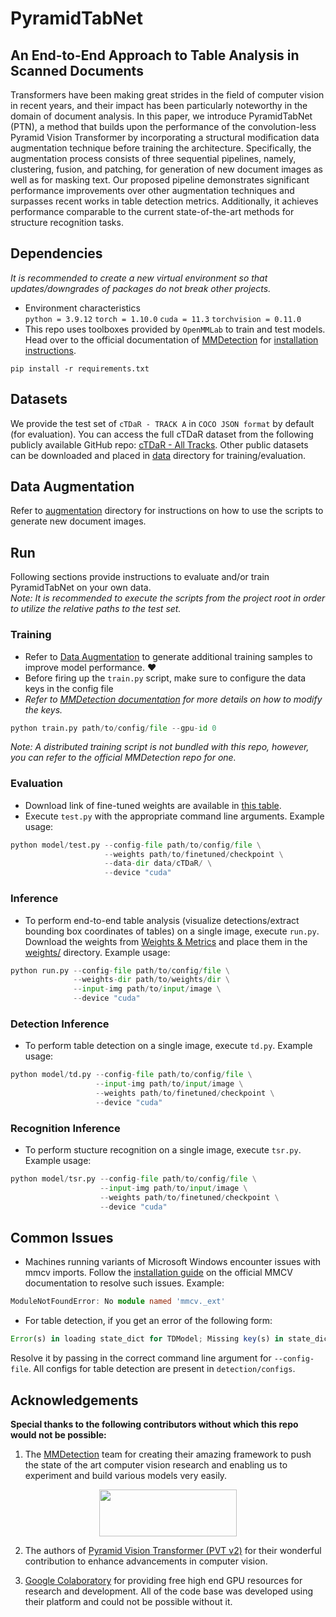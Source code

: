 # PyramidTabNet
## An End-to-End Approach to Table Analysis in Scanned Documents
Transformers have been making great strides in the field of computer vision in recent years, and their impact has been particularly noteworthy in the domain of document analysis. In this paper, we introduce PyramidTabNet (PTN), a method that builds upon the performance of the convolution-less Pyramid Vision Transformer by incorporating a structural modification data augmentation technique before training the architecture. Specifically, the augmentation process consists of three sequential pipelines, namely, clustering, fusion, and patching, for generation of new document images as well as for masking text. Our proposed pipeline demonstrates significant performance improvements over other augmentation techniques and surpasses recent works in table detection metrics. Additionally, it achieves performance comparable to the current state-of-the-art methods for structure recognition tasks.

## Dependencies
*It is recommended to create a new virtual environment so that updates/downgrades of packages do not break other projects.*
- Environment characteristics
<br/>`python = 3.9.12` `torch = 1.10.0` `cuda = 11.3` `torchvision = 0.11.0`
- This repo uses toolboxes provided by `OpenMMLab` to train and test models. Head over to the official documentation of [MMDetection](https://github.com/open-mmlab/mmdetection) for [installation instructions](https://mmdetection.readthedocs.io/en/latest/get_started.html#installation).

```
pip install -r requirements.txt
```

## Datasets
We provide the test set of `cTDaR - TRACK A` in `COCO JSON format` by default (for evaluation). You can access the full cTDaR dataset from the following publicly available GitHub repo: [cTDaR - All Tracks](https://github.com/cndplab-founder/ICDAR2019_cTDaR). Other public datasets can be downloaded and placed in [data](data/) directory for training/evaluation.

## Data Augmentation
Refer to [augmentation](augmentation/) directory for instructions on how to use the scripts to generate new document images.

## Run
Following sections provide instructions to evaluate and/or train PyramidTabNet on your own data.<br/>
*Note: It is recommended to execute the scripts from the project root in order to utilize the relative paths to the test set.*

### Training
- Refer to [Data Augmentation](https://github.com/muhd-umer/PyramidTabNet/tree/main/detection/augmentation) to generate additional training samples to improve model performance. ❤️
- Before firing up the `train.py` script, make sure to configure the data keys in the config file 
- *Refer to [MMDetection documentation](https://mmdetection.readthedocs.io/en/latest/2_new_data_model.html#train-with-customized-datasets) for more details on how to modify the keys.*
```python
python train.py path/to/config/file --gpu-id 0
```
*Note: A distributed training script is not bundled with this repo, however, you can refer to the official MMDetection repo for one.*

### Evaluation
- Download link of fine-tuned weights are available in [this table](https://github.com/muhd-umer/PyramidTabNet#table-detection).
- Execute `test.py` with the appropriate command line arguments. Example usage:
```python
python model/test.py --config-file path/to/config/file \
                     --weights path/to/finetuned/checkpoint \
                     --data-dir data/cTDaR/ \
                     --device "cuda"
```

### Inference
- To perform end-to-end table analysis (visualize detections/extract bounding box coordinates of tables) on a single image, execute `run.py`. Download the weights from [Weights & Metrics](#weights--metrics) and place them in the [weights/](weights/) directory. Example usage:
```python
python run.py --config-file path/to/config/file \
              --weights-dir path/to/weights/dir \
              --input-img path/to/input/image \
              --device "cuda"
```

### Detection Inference
- To perform table detection on a single image, execute `td.py`. Example usage:
```python
python model/td.py --config-file path/to/config/file \
                   --input-img path/to/input/image \
                   --weights path/to/finetuned/checkpoint \
                   --device "cuda"
```
### Recognition Inference
- To perform stucture recognition on a single image, execute `tsr.py`. Example usage:
```python
python model/tsr.py --config-file path/to/config/file \
                    --input-img path/to/input/image \
                    --weights path/to/finetuned/checkpoint \
                    --device "cuda"
```

<!--- ## Weights & Metrics
### Table Detection
The results of table detection on `ICDAR 2019 cTDaR` are shown below. The weights (.pth) file are embedded into the model column of the following table.

<div align="center">

| Model | Weighted F1 | IoU<sup>@.6</sup> | IoU<sup>@.7</sup> | IoU<sup>@.8</sup> | IoU<sup>@.9</sup> |
|:---:|:---:|:---:|:---:|:---:|:---:|
| [PyramidTabNet]() | 97.02 | 98.45 | 98.45 | 97.57 | 94.47 |

</div>

### Table Structure Recognition
The results of table detection on `ICDAR 2013` are shown below. The weights (.pth) file are embedded into the model column of the following table.

<div align="center">

| Model | Precision | Recall | F1 |
|:---:|:---:|:---:|:---:|
| [PyramidTabNet]() |  |  |  |
</div> -->

## Common Issues
- Machines running variants of Microsoft Windows encounter issues with mmcv imports. Follow the [installation guide](https://mmcv.readthedocs.io/en/latest/get_started/installation.html) on the official MMCV documentation to resolve such issues. Example:

```TypeScript
ModuleNotFoundError: No module named 'mmcv._ext'
```

- For table detection, if you get an error of the following form:

```TypeScript
Error(s) in loading state_dict for TDModel; Missing key(s) in state_dict
```
Resolve it by passing in the correct command line argument for `--config-file`. All configs for table detection are present in `detection/configs`.

## Acknowledgements
**Special thanks to the following contributors without which this repo would not be possible:**
1. The [MMDetection](https://github.com/open-mmlab/mmdetection) team for creating their amazing framework to push the state of the art computer vision research and enabling us to experiment and build various models very easily.
<p align="center">
   <a href="https://github.com/open-mmlab/mmdetection"><img width="220" height="75" src="https://raw.githubusercontent.com/open-mmlab/mmdetection/master/resources/mmdet-logo.png"/></a>
</p>

2. The authors of [Pyramid Vision Transformer (PVT v2)](https://arxiv.org/pdf/2106.13797.pdf) for their wonderful contribution to enhance advancements in computer vision.

3. [Google Colaboratory](https://github.com/googlecolab) for providing free high end GPU resources for research and development. All of the code base was developed using their platform and could not be possible without it.
